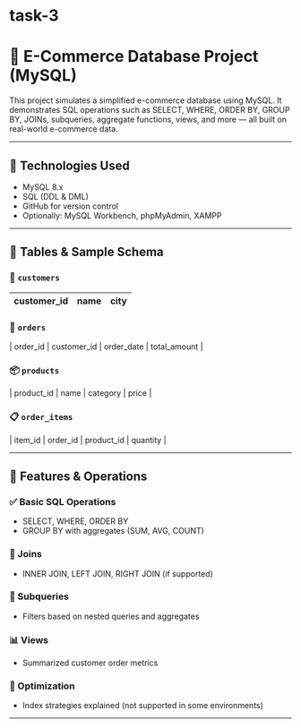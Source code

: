 # task-3
# 🛒 E-Commerce Database Project (MySQL)

This project simulates a simplified e-commerce database using MySQL. It demonstrates SQL operations such as SELECT, WHERE, ORDER BY, GROUP BY, JOINs, subqueries, aggregate functions, views, and more — all built on real-world e-commerce data.


---

## 🔧 Technologies Used

- MySQL 8.x
- SQL (DDL & DML)
- GitHub for version control
- Optionally: MySQL Workbench, phpMyAdmin, XAMPP

---

## 🧱 Tables & Sample Schema

### 👥 `customers`
| customer_id | name   | city       |
|-------------|--------|------------|

### 🧾 `orders`
| order_id | customer_id | order_date | total_amount |

### 📦 `products`
| product_id | name       | category     | price  |

### 📋 `order_items`
| item_id | order_id | product_id | quantity |

---

## 📌 Features & Operations

### ✅ Basic SQL Operations
- SELECT, WHERE, ORDER BY
- GROUP BY with aggregates (SUM, AVG, COUNT)

### 🔗 Joins
- INNER JOIN, LEFT JOIN, RIGHT JOIN (if supported)

### 🧠 Subqueries
- Filters based on nested queries and aggregates

### 📊 Views
- Summarized customer order metrics

### 🚀 Optimization
- Index strategies explained (not supported in some environments)

---


